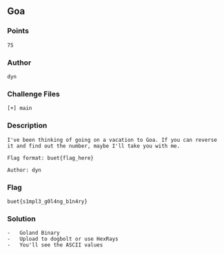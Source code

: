 ## Goa

### Points

```
75
```

### Author

```
dyn
```

### Challenge Files

```
[+] main
```

### Description

```
I've been thinking of going on a vacation to Goa. If you can reverse it and find out the number, maybe I'll take you with me.

Flag format: buet{flag_here}

Author: dyn
```

### Flag

```
buet{s1mpl3_g0l4ng_b1n4ry}
```

### Solution

```
-   Goland Binary
-   Upload to dogbolt or use HexRays
-   You'll see the ASCII values
```
